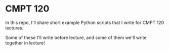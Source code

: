 # CMPT 120
In this repo, I'll share short example Python scripts
that I write for CMPT 120 lectures.

Some of these I'll write before lecture, and
some of them we'll write together in lecture!
